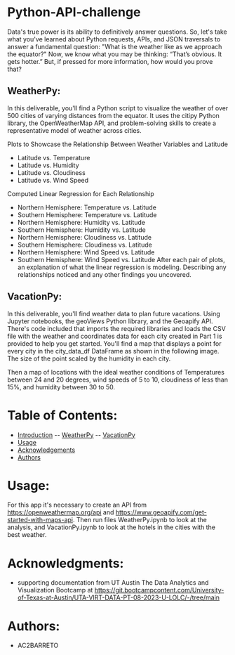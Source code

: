 # Python-API-challenge
Data's true power is its ability to definitively answer questions. So, let's take what you've learned about Python requests, APIs, and JSON traversals to answer a fundamental question: "What is the weather like as we approach the equator?"
Now, we know what you may be thinking: “That’s obvious. It gets hotter.” But, if pressed for more information, how would you prove that?

## WeatherPy:
In this deliverable, you'll find a Python script to visualize the weather of over 500 cities of varying distances from the equator. It uses the citipy Python library, the OpenWeatherMap API, and problem-solving skills to create a representative model of weather across cities.

Plots to Showcase the Relationship Between Weather Variables and Latitude
- Latitude vs. Temperature
- Latitude vs. Humidity
- Latitude vs. Cloudiness
- Latitude vs. Wind Speed

Computed Linear Regression for Each Relationship
- Northern Hemisphere: Temperature vs. Latitude
- Southern Hemisphere: Temperature vs. Latitude
- Northern Hemisphere: Humidity vs. Latitude
- Southern Hemisphere: Humidity vs. Latitude
- Northern Hemisphere: Cloudiness vs. Latitude
- Southern Hemisphere: Cloudiness vs. Latitude
- Northern Hemisphere: Wind Speed vs. Latitude
- Southern Hemisphere: Wind Speed vs. Latitude
After each pair of plots, an explanation of what the linear regression is modeling. Describing any relationships noticed and any other findings you uncovered.

## VacationPy:

In this deliverable, you'll find weather data to plan future vacations. Using Jupyter notebooks, the geoViews Python library, and the Geoapify API.
There's code included that imports the required libraries and loads the CSV file with the weather and coordinates data for each city created in Part 1 is provided to help you get started.
You'll find a map that displays a point for every city in the city_data_df DataFrame as shown in the following image. The size of the point scaled by the humidity in each city.

Then a map of locations with the ideal weather conditions of Temperatures between 24 and 20 degrees, wind speeds of 5 to 10, cloudiness of less than 15%, and humidity between 30 to 50.

# Table of Contents:
- [Introduction](#introduction)
-- [WeatherPy](##WeatherPy)
-- [VacationPy](##VacationPy)
- [Usage](#usage)
- [Acknowledgements](#acknowledgemnets)
- [Authors](#authors)

  
# Usage:<a name="usage"></a>
For this app it's necessary to create an API from https://openweathermap.org/api and https://www.geoapify.com/get-started-with-maps-api. Then run files WeatherPy.ipynb  to look at the analysis, and VacationPy.ipynb to look at the hotels in the cities with the best weather. 


# Acknowledgments:<a name="acknowledgemnets"></a>
- supporting documentation from UT Austin The Data Analytics and Visualization Bootcamp at https://git.bootcampcontent.com/University-of-Texas-at-Austin/UTA-VIRT-DATA-PT-08-2023-U-LOLC/-/tree/main

  
# Authors:<a name="authors"></a>
- AC2BARRETO
